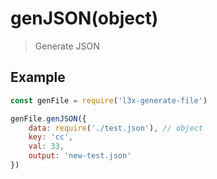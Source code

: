 # genJSON(object)

> Generate JSON

## Example

```js
const genFile = require('l3x-generate-file')

genFile.genJSON({
    data: require('./test.json'), // object
    key: 'cc',
    val: 33,
    output: 'new-test.json'
})
```
